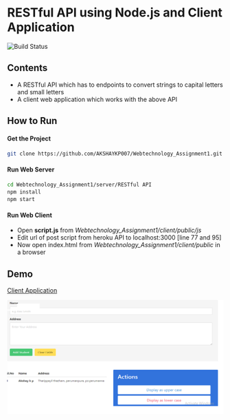 
# RESTful API using Node.js and Client Application

![Build Status](https://travis-ci.org/joemccann/dillinger.svg?branch=master)

## Contents
- A RESTful API which has to endpoints to convert strings to capital letters and small letters
- A client web application which works with the above API

## How to Run

#### Get the Project
```zsh
git clone https://github.com/AKSHAYKP007/Webtechnology_Assignment1.git
```

#### Run Web Server
```zsh
cd Webtechnology_Assignment1/server/RESTful API
npm install
npm start
```

#### Run Web Client
- Open **script.js**  from *Webtechnology_Assignment1/client/public/js*
- Edit url of post script from heroku API to localhost:3000 [line 77 and 95]
- Now open index.html from *Webtechnology_Assignment1/client/public* in a browser

## Demo

[Client Application](http://webtechnology-restapi.web.app/)

![Screen shot of client application](./image/image.png)
